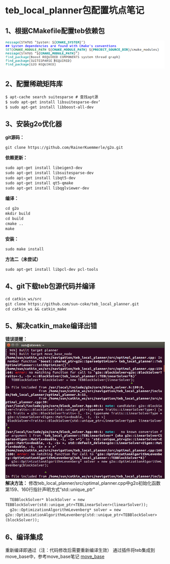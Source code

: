 # teb_local_planner包配置坑点笔记
## 1、根据CMakefile配置teb依赖包
![image](https://github.com/sun-coke/teb_local_planner/blob/master/1.png)

## 2、配置稀疏矩阵库
```
$ apt-cache search suitesparse # 查找apt源
$ sudo apt-get install libsuitesparse-dev‘
$ sudo apt-get install libboost-all-dev
```

## 3、安装g2o优化器
**git源码：**
```
git clone https://github.com/RainerKuemmerle/g2o.git
```
**依赖更新：**
```
sudo apt-get install libeigen3-dev 
sudo apt-get install libsuitesparse-dev 
sudo apt-get install libqt5-dev 
sudo apt-get install qt5-qmake 
sudo apt-get install libqglviewer-dev
```
**编译：**
```
cd g2o
mkdir build
cd build
cmake ..
make
```
**安装：**
```
sudo make install
```
**方法二（未尝试）**
```
sudo apt-get install libpcl-dev pcl-tools
```

## 4、git下载teb包源代码并编译
```
cd catkin_ws/src
git clone https://github.com/sun-coke/teb_local_planner.git
cd catkin_ws && catkin_make
```

## 5、解决catkin_make编译出错
**错误提醒：**
![image](https://github.com/sun-coke/teb_local_planner/blob/master/2.png)
**解决方法：**
修改teb_local_planner/src/optimal_planner.cpp中g2o初始化函数第159、160行指针声明方式“std::unique_ptr”
```
  TEBBlockSolver* blockSolver = new TEBBlockSolver(std::unique_ptr<TEBLinearSolver>(linearSolver));
  g2o::OptimizationAlgorithmLevenberg* solver = new g2o::OptimizationAlgorithmLevenberg(std::unique_ptr<TEBBlockSolver>(blockSolver));

```

## 6、编译集成
重新编译即通过（注：代码修改后需要重新编译生效）
通过插件将teb集成到move_base中，参考move_base笔记
[move_base](https://github.com/sun-coke/move_base)



